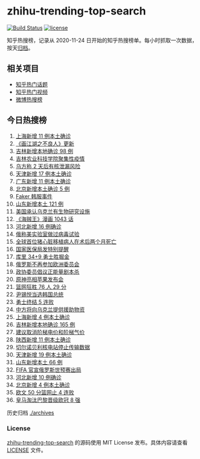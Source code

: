 # zhihu-trending-top-search

[![Build Status](https://github.com/justjavac/zhihu-trending-top-search/workflows/ci/badge.svg?branch=main)](https://github.com/justjavac/zhihu-trending-top-search/actions)
[![license](https://img.shields.io/github/license/justjavac/zhihu-trending-top-search)](https://github.com/justjavac/zhihu-trending-top-search/blob/main/LICENSE)

知乎热搜榜，记录从 2020-11-24 日开始的知乎热搜榜单。每小时抓取一次数据，按天[归档](./archives)。

## 相关项目

- [知乎热门话题](https://github.com/justjavac/zhihu-trending-hot-questions)
- [知乎热门视频](https://github.com/justjavac/zhihu-trending-hot-video)
- [微博热搜榜](https://github.com/justjavac/weibo-trending-hot-search)

## 今日热搜榜

<!-- BEGIN -->
<!-- 最后更新时间 Fri Mar 11 2022 17:08:14 GMT+0800 (China Standard Time) -->

1. [上海新增 11 例本土确诊](https://www.zhihu.com/search?q=上海疫情)
1. [《画江湖之不良人》更新](https://www.zhihu.com/search?q=画江湖之不良人)
1. [吉林新增本地确诊 98 例](https://www.zhihu.com/search?q=吉林疫情)
1. [吉林农业科技学院聚集性疫情](https://www.zhihu.com/search?q=吉林农业科技学院疫情)
1. [乌方称 2 天后有核泄漏风险](https://www.zhihu.com/search?q=核泄漏风险)
1. [天津新增 17 例本土确诊](https://www.zhihu.com/search?q=天津疫情)
1. [广东新增 11 例本土确诊](https://www.zhihu.com/search?q=广东疫情)
1. [北京新增本土确诊 5 例](https://www.zhihu.com/search?q=北京疫情)
1. [Faker 韩服事件](https://www.zhihu.com/search?q=faker)
1. [山东新增本土 121 例](https://www.zhihu.com/search?q=山东疫情)
1. [美国承认乌克兰有生物研究设施](https://www.zhihu.com/search?q=乌克兰生物研究设施)
1. [《海贼王》漫画 1043 话](https://www.zhihu.com/search?q=海贼王)
1. [河北新增 16 例确诊](https://www.zhihu.com/search?q=河北疫情)
1. [俄称美实验室做过病毒试验](https://www.zhihu.com/search?q=蝙蝠新冠病毒样本试验)
1. [全球首位猪心脏移植病人在术后两个月死亡](https://www.zhihu.com/search?q=猪心脏移植)
1. [国家医保局发特别提醒](https://www.zhihu.com/search?q=医保停用诈骗短信)
1. [库里 34+9 勇士胜掘金](https://www.zhihu.com/search?q=勇士)
1. [俄罗斯不再参加欧洲委员会](https://www.zhihu.com/search?q=欧洲委员会)
1. [政协委员倡议正能量剧本杀](https://www.zhihu.com/search?q=剧本杀)
1. [原神亮相苹果发布会](https://www.zhihu.com/search?q=原神)
1. [篮网狂胜 76 人 29 分](https://www.zhihu.com/search?q=篮网)
1. [尹锡悦当选韩国总统](https://www.zhihu.com/search?q=韩国总统)
1. [勇士终结 5 连败](https://www.zhihu.com/search?q=勇士)
1. [中方将向乌克兰提供援助物资](https://www.zhihu.com/search?q=中方将向乌克兰提供援助物资)
1. [上海新增 4 例本土确诊](https://www.zhihu.com/search?q=上海疫情)
1. [吉林新增本地确诊 165 例](https://www.zhihu.com/search?q=吉林疫情)
1. [建议取消阶梯电价和阶梯气价](https://www.zhihu.com/search?q=阶梯电价和阶梯气价)
1. [陕西新增 11 例本土确诊](https://www.zhihu.com/search?q=陕西疫情)
1. [切尔诺贝利核电站停止传输数据](https://www.zhihu.com/search?q=切尔诺贝利核电站)
1. [天津新增 19 例本土确诊](https://www.zhihu.com/search?q=天津疫情)
1. [山东新增本土 66 例](https://www.zhihu.com/search?q=山东疫情)
1. [FIFA 官宣俄罗斯世预赛出局](https://www.zhihu.com/search?q=俄罗斯足球)
1. [河北新增 10 例确诊](https://www.zhihu.com/search?q=河北疫情)
1. [北京新增 4 例本土确诊](https://www.zhihu.com/search?q=北京新增)
1. [欧文 50 分篮网止 4 连败](https://www.zhihu.com/search?q=篮网)
1. [皇马淘汰巴黎晋级欧冠 8 强](https://www.zhihu.com/search?q=皇马)

<!-- END -->

历史归档 [./archives](./archives)

### License

[zhihu-trending-top-search](https://github.com/justjavac/zhihu-trending-top-search)
的源码使用 MIT License 发布。具体内容请查看 [LICENSE](./LICENSE) 文件。
